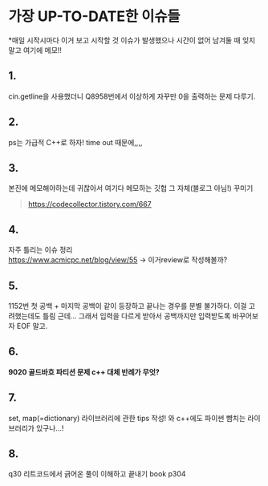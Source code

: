 # 가장 UP-TO-DATE한 이슈들
*매일 시작시마다 이거 보고 시작할 것
이슈가 발생했으나 시간이 없어 남겨둘 때 잊지말고 여기에 메모!!

## 1.
cin.getline을 사용했더니 Q8958번에서 이상하게 자꾸만 0을 출력하는 문제 다루기.

## 2.
ps는 가급적 C++로 하자! time out 때문에,,,,

## 3.
본진에 메모해야하는데 귀찮아서 여기다 메모하는 깃헙 그 자체(블로그 아님!) 꾸미기
> https://codecollector.tistory.com/667

## 4.
자주 틀리는 이슈 정리   
https://www.acmicpc.net/blog/view/55 -> 이거review로 작성해볼까?

## 5.
1152번 첫 공백 + 마지막 공백이 같이 등장하고 끝나는 경우를 분별 불가하다. 이걸 고려했는데도 틀림 근데...
그래서 입력을 다르게 받아서 공백까지만 입력받도록 바꾸어보자 EOF 말고.

## 6. 
__9020 골드바흐 파티션 문제 c++ 대체 반례가 무엇?__

## 7.
set, map(=dictionary) 라이브러리에 관한 tips 작성!
와 c++에도 파이썬 뺨치는 라이브러리가 있구나...!

## 8.
q30 리트코드에서 긁어온 풀이 이해하고 끝내기
book p304

